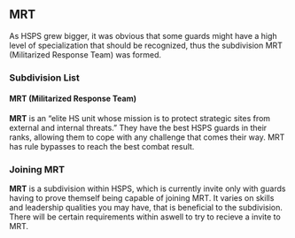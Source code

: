 ## MRT
As HSPS grew bigger, it was obvious that some guards might have a high level of specialization that should be recognized, thus the subdivision MRT (Militarized Response Team) was formed.

### Subdivision List
#### MRT (Militarized Response Team)
**MRT** is an “elite HS unit whose mission is to protect strategic sites from external and internal threats.” They have the best HSPS guards in their ranks, allowing them to cope with any challenge that comes their way. MRT has rule bypasses to reach the best combat result.

### Joining MRT
**MRT** is a subdivision within HSPS, which is currently invite only with guards having to prove themself being capable of joining MRT. It varies on skills and leadership qualities you may have, that is beneficial to the subdivision. There will be certain requirements within aswell to try to recieve a invite to MRT. 